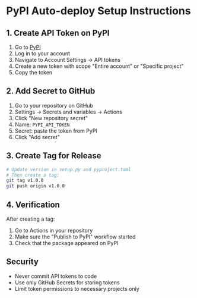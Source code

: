 # PyPI Auto-deploy Setup Instructions

## 1. Create API Token on PyPI

1. Go to [PyPI](https://pypi.org)
2. Log in to your account
3. Navigate to Account Settings → API tokens
4. Create a new token with scope "Entire account" or "Specific project"
5. Copy the token

## 2. Add Secret to GitHub

1. Go to your repository on GitHub
2. Settings → Secrets and variables → Actions
3. Click "New repository secret"
4. Name: `PYPI_API_TOKEN`
5. Secret: paste the token from PyPI
6. Click "Add secret"

## 3. Create Tag for Release

```bash
# Update version in setup.py and pyproject.toml
# Then create a tag:
git tag v1.0.0
git push origin v1.0.0
```

## 4. Verification

After creating a tag:
1. Go to Actions in your repository
2. Make sure the "Publish to PyPI" workflow started
3. Check that the package appeared on PyPI

## Security

- Never commit API tokens to code
- Use only GitHub Secrets for storing tokens
- Limit token permissions to necessary projects only
